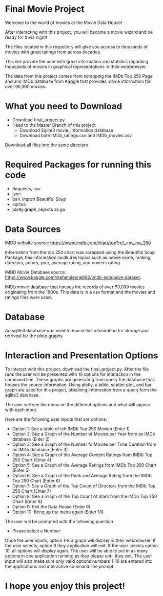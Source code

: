 # Final Movie Project

Welcome to the world of movies at the Movie Data House! 

After interacting with this project, you will become a movie wizard and be ready for trivia night!

The files located in this respoitory will give you access to thousands of movies with great ratings from across decades.

This will provide the user with great information and statstics regarding thousands of movies in graphical representations in their webbrowser. 

The data from this project comes from scrapping the IMDb Top 250 Page and and IMDb database from Kaggle that provides movie information for over 90,000 movies.

# What you need to Download 
 - Download final_project.py
 - Head to the Master Branch of this project
   - Download Sqlite3 movie_information database 
   - Download both IMDb_ratings.csv and IMDb_movies.csv 

Download all files into the same directory

# Required Packages for running this code
 - Requests, csv
 - json
 - bs4, import Beautiful Soup
 - sqlite3
 - plotly.graph_objects as go

# Data Sources

IMDB website 
source: https://www.imdb.com/chart/top?ref_=nv_mv_250

Information from the top 250 chart was scrapped using the Beautiful Soup Package, this information incdludes topics such as movie name, ranking, directors, actors, year, average rating, and content rating. 

IMBD Movie Database
source: https://www.kaggle.com/stefanoleone992/imdb-extensive-dataset. 

IMDb movie database that houses the records of over 90,000 movies originating from the 1800s. This data is in a csv format and the movies and ratings files were used. 

# Database

An sqlite3 database was used to house this infomration for storage and retriveal for the ploty graphs. 

# Interaction and Presentation Options 

To interact with this project, download the final_project.py. After the file runs the user will be presented with 10 options for interaction in the command line. These graphs are generating from query the database that houses the source information. Using plotly, a table, scatter plot, and bar graph are used for this project, obtaining infomration from a query form the sqlite3 database. 

The user will see the menu on the different options and what will appear with each input. 

Here are the following user inputs that are options:
  - Option 1: See a table of teh IMDb Top 250 Movies (Enter 1)
  - Option 2: See a Graph of the Number of Movies per Year from an IMDb database (Enter 2)
  - Option 3: See a Graph of the Number fo Movies per Time Duration from an IMDb database (Enter 3)
  - Option 4: See a Graph of the Average Content Ratings from IMDb Top 250 Chart (Enter 4)
  - Option 5: See a Graph of the Average Ratings from IMDb Top 250 Chart (Enter 5)
  - Option 6: See a Graph of the Rank and Average Rating from the IMDb Top 250 Chart (Enter 6)
  - Option 7: See a Graph of the Top Count of Directors from the IMDb Top 250 Chart (Enter 7)
  - Option 8: See a Graph of the Top Count of Stars from the IMDb Top 250 Chart (Enter 8)
  - Option 9: Exit the Data House (Enter 9)
  - Option 10: Bring up the menu again (Enter 10)

The user will be prompted with the following question 
  - Please select a Number:

Once the user inputs, option 1-8 a graph will display in their webbrowser. If the user selects, option 9 they application will exit. If the user selects option 10, all options will display again. The user will be able to put in as many options in one application running as they please until they exit. The user input will also make sure only valid options numbers 1-10 are entered into the applications and interactive command line prompt. 

# I hope you enjoy this project!


